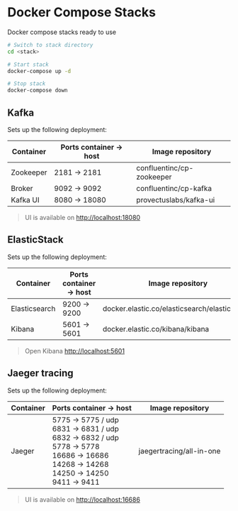 # Docker Compose Stacks

Docker compose stacks ready to use

```sh
# Switch to stack directory
cd <stack>

# Start stack
docker-compose up -d

# Stop stack
docker-compose down
```

## Kafka

Sets up the following deployment:

|Container|Ports container -> host|Image repository         |
|---------|-----------------------|-------------------------|
|Zookeeper|2181 -> 2181           |confluentinc/cp-zookeeper|
|Broker   |9092 -> 9092           |confluentinc/cp-kafka    |
|Kafka UI |8080 -> 18080           |provectuslabs/kafka-ui   |

> UI is available on <http://localhost:18080>
## ElasticStack

Sets up the following deployment:

|Container    |Ports container -> host|Image repository                             |
|-------------|-----------------------|---------------------------------------------|
|Elasticsearch|9200 -> 9200           |docker.elastic.co/elasticsearch/elasticsearch|
|Kibana       |5601 -> 5601           |docker.elastic.co/kibana/kibana              |

> Open Kibana <http://localhost:5601>

## Jaeger tracing

Sets up the following deployment:

|Container|Ports container -> host|Image repository        |
|---------|-----------------------|------------------------|
|Jaeger   |5775 -> 5775 / udp <br> 6831 -> 6831 / udp <br> 6832 -> 6832 / udp <br> 5778 -> 5778 <br> 16686 -> 16686 <br> 14268 -> 14268 <br> 14250 -> 14250 <br> 9411 -> 9411|jaegertracing/all-in-one|

> UI is available on <http://localhost:16686>
